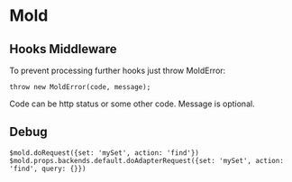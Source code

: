 # Mold


## Hooks Middleware

To prevent processing further hooks just throw MoldError:

    throw new MoldError(code, message);

Code can be http status or some other code.
Message is optional.


## Debug

    $mold.doRequest({set: 'mySet', action: 'find'})
    $mold.props.backends.default.doAdapterRequest({set: 'mySet', action: 'find', query: {}})
